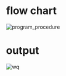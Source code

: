 # flow chart
![program_procedure](https://github.com/boobpoop/decision_tree-visualize/blob/master/decision-tree/image/decision_tree_chart.png)

# output
![wq](https://github.com/boobpoop/decision_tree-visualize/blob/master/decision-tree/image/tree_visualize.png)

